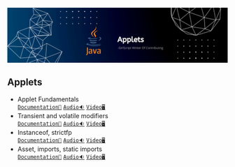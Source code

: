 ![Applets](../Assets/Applets.png)


## Applets

- Applet Fundamentals<br>
  [`Documentation📃`]()
  [`Audio🔉`]()
  [`Video🖥️`]()
- Transient and volatile modifiers<br>
  [`Documentation📃`]()
  [`Audio🔉`]()
  [`Video🖥️`]()
- Instanceof, strictfp<br>
  [`Documentation📃`]()
  [`Audio🔉`]()
  [`Video🖥️`]()
- Asset, imports, static imports<br>
  [`Documentation📃`]()
  [`Audio🔉`]()
  [`Video🖥️`]()
